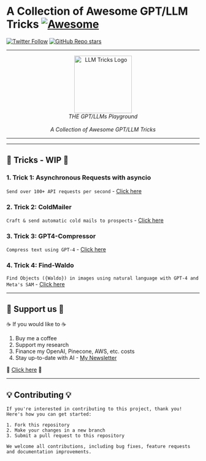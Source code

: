 #  A Collection of Awesome GPT/LLM Tricks [![Awesome](https://awesome.re/badge-flat2.svg)](https://awesome.re)

[![Twitter Follow](https://img.shields.io/twitter/follow/itamargolan?style=social)](https://twitter.com/ItakGol)
[![GitHub Repo stars](https://img.shields.io/github/stars/itamargol/openai?style=social)](https://github.com/itamargol/openai/stargazers)

---

<div align="center">
    <img width="150" alt="LLM Tricks Logo" src="https://github.com/itamargol/openai/blob/main/logo.png" />
    <br />
    <i>THE GPT/LLMs Playground</i>
    <br />
    <br />
    <i>A Collection of Awesome GPT/LLM Tricks</i>
    <br />
</div>

---

<hr/>

## 🔴 Tricks - WIP 🔴
### **1. Trick 1:** Asynchronous Requests with asyncio

```Send over 100+ API requests per second``` - [Click here](https://github.com/itamargol/openai/blob/main/async_openai_requests.py)

### **2. Trick 2:** ColdMailer

```Craft & send automatic cold mails to prospects``` - [Click here](https://github.com/itamargol/openai/blob/main/cold_mailer.py)

### **3. Trick 3:** GPT4-Compressor

```Compress text using GPT-4``` - [Click here](https://github.com/itamargol/openai/blob/main/gpt4_compression.md)

### **4. Trick 4:** Find-Waldo

```Find Objects ({Waldo}) in images using natural language with GPT-4 and Meta's SAM``` - [Click here](https://github.com/itamargol/openai/blob/main/find_waldo.py)

<hr/>

## 💖 Support us 💖 

☕️ If you would like to ☕️
1. Buy me a coffee
2. Support my research
3. Finance my OpenAI, Pinecone, AWS, etc. costs
4. Stay up-to-date with AI - [My Newsletter](https://www.patreon.com/ItamarGolan)

🤖 [Click here](https://github.com/sponsors/itamargol) 🤖

<hr/>

## 💡 Contributing 💡
```
If you're interested in contributing to this project, thank you! Here's how you can get started:

1. Fork this repository
2. Make your changes in a new branch
3. Submit a pull request to this repository

We welcome all contributions, including bug fixes, feature requests and documentation improvements.
```

